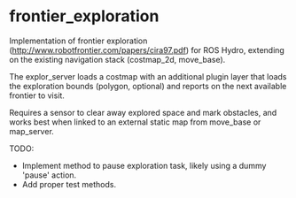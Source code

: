 frontier_exploration
====================

Implementation of frontier exploration (http://www.robotfrontier.com/papers/cira97.pdf) for ROS Hydro, extending on the existing navigation stack (costmap_2d, move_base).

The explor_server loads a costmap with an additional plugin layer that loads the exploration bounds (polygon, optional) and reports on the next available frontier to visit.

Requires a sensor to clear away explored space and mark obstacles, and works best when linked to an external static map from move_base or map_server.

TODO:

 * Implement method to pause exploration task, likely using a dummy 'pause' action.
 * Add proper test methods.
